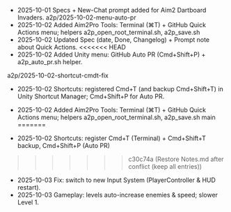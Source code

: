 - 2025-10-01 Specs + New-Chat prompt added for Aim2 Dartboard Invaders.
a2p/2025-10-02-menu-auto-pr
- 2025-10-02 Added Aim2Pro Tools: Terminal (⌘T) + GitHub Quick Actions menu; helpers a2p_open_root_terminal.sh, a2p_save.sh
- 2025-10-02 Updated Spec (date, Done, Changelog) + Prompt note about Quick Actions.
<<<<<<< HEAD
- 2025-10-02 Added Unity menu: GitHub Auto PR (Cmd+Shift+P) + a2p_auto_pr.sh helper.

a2p/2025-10-02-shortcut-cmdt-fix
- 2025-10-02 Shortcuts: registered Cmd+T (and backup Cmd+Shift+T) in Unity Shortcut Manager; Cmd+Shift+P for Auto PR.

- 2025-10-02 Added Aim2Pro Tools: Terminal (⌘T) + GitHub Quick Actions menu; helpers a2p_open_root_terminal.sh, a2p_save.sh
main
=======
- 2025-10-02 Shortcuts: register Cmd+T (Terminal) + Cmd+Shift+T backup, Cmd+Shift+P (Auto PR)
>>>>>>> c30c74a (Restore Notes.md after conflict (keep all entries))
- 2025-10-03 Fix: switch to new Input System (PlayerController & HUD restart).
- 2025-10-03 Gameplay: levels auto-increase enemies & speed; slower Level 1.
